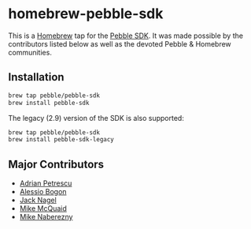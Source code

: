# homebrew-pebble-sdk

This is a [Homebrew](https://github.com/Homebrew/homebrew) tap for the [Pebble SDK](https://developer.getpebble.com/sdk).
It was made possible by the contributors listed below as well as the devoted Pebble & Homebrew communities.

## Installation

```sh
brew tap pebble/pebble-sdk
brew install pebble-sdk
```
  
The legacy (2.9) version of the SDK is also supported:
```sh
brew tap pebble/pebble-sdk
brew install pebble-sdk-legacy
```


## Major Contributors
* [Adrian Petrescu](https://github.com/apetresc)  
* [Alessio Bogon](https://github.com/youtux)  
* [Jack Nagel](https://github.com/jacknagel)  
* [Mike McQuaid](https://github.com/mikemcquaid)  
* [Mike Naberezny](https://github.com/mnaberez)
